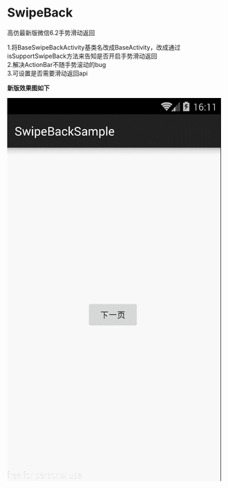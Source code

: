 # SwipeBack
高仿最新版微信6.2手势滑动返回

1.将BaseSwipeBackActivity基类名改成BaseActivity，改成通过isSupportSwipeBack方法来告知是否开启手势滑动返回   
2.解决ActionBar不随手势滚动的bug   
3.可设置是否需要滑动返回api   

**新版效果图如下**

![image](./screenshot/swipeback.gif)
